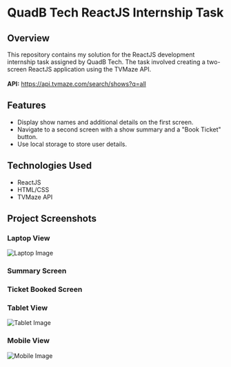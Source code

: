# QuadB Tech ReactJS Internship Task

## Overview

This repository contains my solution for the ReactJS development internship task assigned by QuadB Tech. The task involved creating a two-screen ReactJS application using the TVMaze API.<br><br>
<b>API:</b> https://api.tvmaze.com/search/shows?q=all

## Features

- Display show names and additional details on the first screen.
- Navigate to a second screen with a show summary and a "Book Ticket" button.
- Use local storage to store user details.

## Technologies Used

- ReactJS
- HTML/CSS
- TVMaze API

## Project Screenshots
### Laptop View
![Laptop Image](https://github.com/nikhilarokkam/QuadB-Internship-Task/assets/115566678/17c24ca3-42bc-4ced-a1ed-bec50dabd937)
### Summary Screen
### Ticket Booked Screen
### Tablet View
![Tablet Image](https://github.com/nikhilarokkam/QuadB-Internship-Task/assets/115566678/e2586eb9-c0da-48bc-8252-3c0532d8e15c)
### Mobile View
![Mobile Image](https://github.com/nikhilarokkam/QuadB-Internship-Task/assets/115566678/c655e3a3-e401-4604-a744-b12203965f09)
